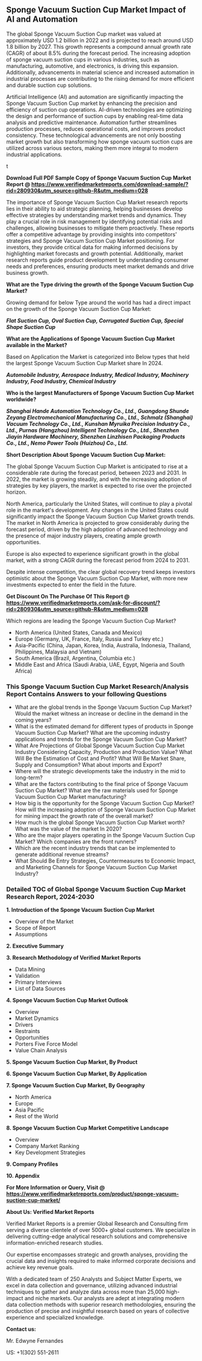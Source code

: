 <h2>Sponge Vacuum Suction Cup Market Impact of AI and Automation</h2><p>The global Sponge Vacuum Suction Cup market was valued at approximately USD 1.2 billion in 2022 and is projected to reach around USD 1.8 billion by 2027. This growth represents a compound annual growth rate (CAGR) of about 8.5% during the forecast period. The increasing adoption of sponge vacuum suction cups in various industries, such as manufacturing, automotive, and electronics, is driving this expansion. Additionally, advancements in material science and increased automation in industrial processes are contributing to the rising demand for more efficient and durable suction cup solutions.</p><p>Artificial Intelligence (AI) and automation are significantly impacting the Sponge Vacuum Suction Cup market by enhancing the precision and efficiency of suction cup operations. AI-driven technologies are optimizing the design and performance of suction cups by enabling real-time data analysis and predictive maintenance. Automation further streamlines production processes, reduces operational costs, and improves product consistency. These technological advancements are not only boosting market growth but also transforming how sponge vacuum suction cups are utilized across various sectors, making them more integral to modern industrial applications.</p>t</p><p id="" class=""><strong>Download Full PDF Sample Copy of Sponge Vacuum Suction Cup Market Report @ <a href="https://www.verifiedmarketreports.com/download-sample/?rid=280930&utm_source=github-R&utm_medium=028" target="_blank">https://www.verifiedmarketreports.com/download-sample/?rid=280930&utm_source=github-R&utm_medium=028</a></strong></p><p>The importance of&nbsp;Sponge Vacuum Suction Cup Market research reports lies in their ability to aid strategic planning, helping businesses develop effective strategies by understanding market trends and dynamics. They play a crucial role in risk management by identifying potential risks and challenges, allowing businesses to mitigate them proactively. These reports offer a competitive advantage by providing insights into competitors' strategies and Sponge Vacuum Suction Cup Market positioning. For investors, they provide critical data for making informed decisions by highlighting market forecasts and growth potential. Additionally, market research reports guide product development by understanding consumer needs and preferences, ensuring products meet market demands and drive business growth.</p><p><strong>What are the&nbsp;Type driving the growth of the Sponge Vacuum Suction Cup Market?</strong></p><p id="" class="">Growing demand for below Type around the world has had a direct impact on the growth of the Sponge Vacuum Suction Cup Market:</p><em><strong>Flat Suction Cup, Oval Suction Cup, Corrugated Suction Cup, Special Shape Suction Cup</strong></em></p><strong>What are the&nbsp;Applications&nbsp;of Sponge Vacuum Suction Cup Market available in the Market?</strong></p><p id="" class="">Based on Application the Market is categorized into Below types that held the largest Sponge Vacuum Suction Cup Market share In 2024.</p><em><strong>Automobile Industry, Aerospace Industry, Medical Industry, Machinery Industry, Food Industry, Chemical Industry</strong></em></p><strong>Who is the largest Manufacturers of Sponge Vacuum Suction Cup Market worldwide?</strong></p><p><em><strong>Shanghai Hande Automation Technology Co., Ltd., Guangdong Shunde Zeyang Electromechanical Manufacturing Co., Ltd., Schmalz (Shanghai) Vacuum Technology Co., Ltd., Kunshan Myruika Precision Industry Co., Ltd., Purnas (Hangzhou) Intelligent Technology Co., Ltd., Shenzhen Jiayin Hardware Machinery, Shenzhen Linzhisen Packaging Products Co., Ltd., Nemo Power Tools (Huizhou) Co., Ltd.</strong></em></p><p id="" class=""><strong>Short Description About Sponge Vacuum Suction Cup Market:</strong></p><p>The global Sponge Vacuum Suction Cup Market is anticipated to rise at a considerable rate during the forecast period, between 2023 and 2031. In 2022, the market is growing steadily, and with the increasing adoption of strategies by key players, the market is expected to rise over the projected horizon.</p><p>North America, particularly the United States, will continue to play a pivotal role in the market's development. Any changes in the United States could significantly impact the Sponge Vacuum Suction Cup Market growth trends. The market in North America is projected to grow considerably during the forecast period, driven by the high adoption of advanced technology and the presence of major industry players, creating ample growth opportunities.</p><p>Europe is also expected to experience significant growth in the global market, with a strong CAGR during the forecast period from 2024 to 2031.</p><p>Despite intense competition, the clear global recovery trend keeps investors optimistic about the Sponge Vacuum Suction Cup Market, with more new investments expected to enter the field in the future.</p><p id="" class=""><strong>Get Discount On The Purchase Of This Report @ <a href="https://www.verifiedmarketreports.com/ask-for-discount/?rid=280930&utm_source=github-R&utm_medium=028" target="_blank">https://www.verifiedmarketreports.com/ask-for-discount/?rid=280930&utm_source=github-R&utm_medium=028</a></strong></p>Which regions are leading the Sponge Vacuum Suction Cup Market?</p><ul><li>North America (United States, Canada and Mexico)</li><li>Europe (Germany, UK, France, Italy, Russia and Turkey etc.)</li><li>Asia-Pacific (China, Japan, Korea, India, Australia, Indonesia, Thailand, Philippines, Malaysia and Vietnam)</li><li>South America (Brazil, Argentina, Columbia etc.)</li><li>Middle East and Africa (Saudi Arabia, UAE, Egypt, Nigeria and South Africa)</li></ul><h3 id="" class="">This Sponge Vacuum Suction Cup Market Research/Analysis Report Contains Answers to your following Questions</h3><ul><li>What are the global trends in the Sponge Vacuum Suction Cup Market? Would the market witness an increase or decline in the demand in the coming years?</li><li>What is the estimated demand for different types of products in Sponge Vacuum Suction Cup Market? What are the upcoming industry applications and trends for the Sponge Vacuum Suction Cup Market?</li><li>What Are Projections of Global Sponge Vacuum Suction Cup Market Industry Considering Capacity, Production and Production Value? What Will Be the Estimation of Cost and Profit? What Will Be Market Share, Supply and Consumption? What about imports and Export?</li><li>Where will the strategic developments take the industry in the mid to long-term?</li><li>What are the factors contributing to the final price of Sponge Vacuum Suction Cup Market? What are the raw materials used for Sponge Vacuum Suction Cup Market manufacturing?</li><li>How big is the opportunity for the Sponge Vacuum Suction Cup Market? How will the increasing adoption of Sponge Vacuum Suction Cup Market for mining impact the growth rate of the overall market?</li><li>How much is the global Sponge Vacuum Suction Cup Market worth? What was the value of the market In 2020?</li><li>Who are the major players operating in the Sponge Vacuum Suction Cup Market? Which companies are the front runners?</li><li>Which are the recent industry trends that can be implemented to generate additional revenue streams?</li><li>What Should Be Entry Strategies, Countermeasures to Economic Impact, and Marketing Channels for Sponge Vacuum Suction Cup Market Industry?</li></ul><h3 id="" class="">Detailed TOC of Global Sponge Vacuum Suction Cup Market Research Report, 2024-2030</h3><p id="" class=""><strong>1. Introduction of the Sponge Vacuum Suction Cup Market</strong></p><ul><li>Overview of the Market</li><li>Scope of Report</li><li>Assumptions</li></ul><p id="" class=""><strong>2. Executive Summary</strong></p><p id="" class=""><strong>3. Research Methodology of Verified Market Reports</strong></p><ul><li>Data Mining</li><li>Validation</li><li>Primary Interviews</li><li>List of Data Sources</li></ul><p id="" class=""><strong>4. Sponge Vacuum Suction Cup Market Outlook</strong></p><ul><li>Overview</li><li>Market Dynamics</li><li>Drivers</li><li>Restraints</li><li>Opportunities</li><li>Porters Five Force Model</li><li>Value Chain Analysis</li></ul><p id="" class=""><strong>5. Sponge Vacuum Suction Cup Market, By Product</strong></p><p id="" class=""><strong>6. Sponge Vacuum Suction Cup Market, By Application</strong></p><p id="" class=""><strong>7. Sponge Vacuum Suction Cup Market, By Geography</strong></p><ul><li>North America</li><li>Europe</li><li>Asia Pacific</li><li>Rest of the World</li></ul><p id="" class=""><strong>8. Sponge Vacuum Suction Cup Market Competitive Landscape</strong></p><ul><li>Overview</li><li>Company Market Ranking</li><li>Key Development Strategies</li></ul><p id="" class=""><strong>9. Company Profiles</strong></p><p id="" class=""><strong>10. Appendix</strong></p><p id="" class=""><strong>For More Information or Query, Visit @ <a href="https://www.verifiedmarketreports.com/product/sponge-vacuum-suction-cup-market/" target="_blank">https://www.verifiedmarketreports.com/product/sponge-vacuum-suction-cup-market/</a></strong></p><p id="" class=""><strong>About Us: Verified Market Reports</strong></p><p id="" class="">Verified Market Reports is a premier Global Research and Consulting firm serving a diverse clientele of over 5000+ global customers. We specialize in delivering cutting-edge analytical research solutions and comprehensive information-enriched research studies.</p><p id="" class="">Our expertise encompasses strategic and growth analyses, providing the crucial data and insights required to make informed corporate decisions and achieve key revenue goals.</p><p id="" class="">With a dedicated team of 250 Analysts and Subject Matter Experts, we excel in data collection and governance, utilizing advanced industrial techniques to gather and analyze data across more than 25,000 high-impact and niche markets. Our analysts are adept at integrating modern data collection methods with superior research methodologies, ensuring the production of precise and insightful research based on years of collective experience and specialized knowledge.</p><p id="" class=""><strong>Contact us:</strong></p><p id="" class="">Mr. Edwyne Fernandes</p><p id="" class="">US: +1(302) 551-2611</p>